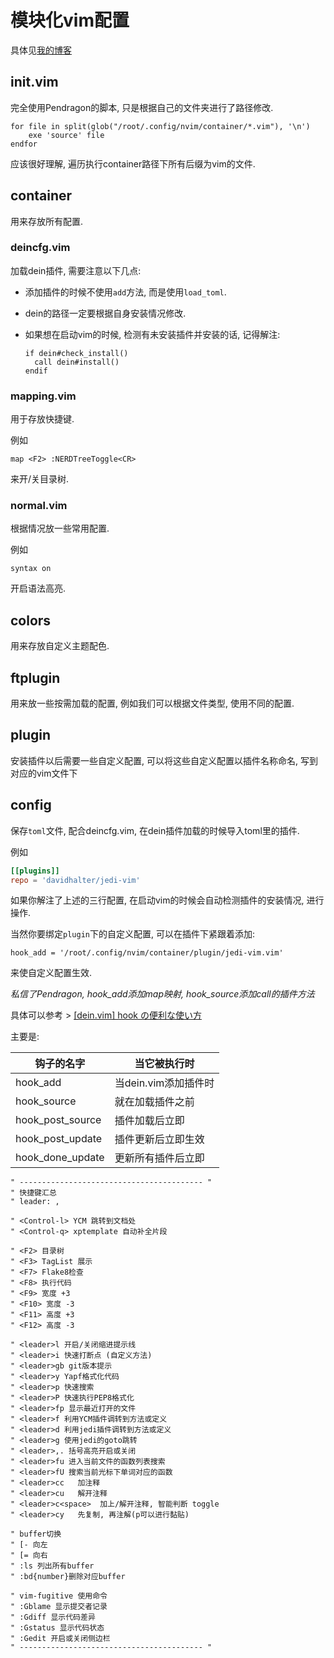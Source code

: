 # 模块化vim配置

具体见[我的博客](https://lijianxun.top/41.html)

## init.vim

完全使用Pendragon的脚本, 只是根据自己的文件夹进行了路径修改.

```vim
for file in split(glob("/root/.config/nvim/container/*.vim"), '\n')
    exe 'source' file
endfor
```

应该很好理解, 遍历执行container路径下所有后缀为vim的文件.

## container

用来存放所有配置.

### deincfg.vim

加载dein插件, 需要注意以下几点:

- 添加插件的时候不使用`add`方法, 而是使用`load_toml`.
- dein的路径一定要根据自身安装情况修改.
- 如果想在启动vim的时候, 检测有未安装插件并安装的话, 记得解注:

    ```vim
    if dein#check_install()
      call dein#install()
    endif
    ```

### mapping.vim

用于存放快捷键.

例如

`map <F2> :NERDTreeToggle<CR>`

来开/关目录树.

### normal.vim

根据情况放一些常用配置.

例如

`syntax on`

开启语法高亮.

## colors

用来存放自定义主题配色.

## ftplugin

用来放一些按需加载的配置, 例如我们可以根据文件类型, 使用不同的配置.

## plugin

 安装插件以后需要一些自定义配置, 可以将这些自定义配置以插件名称命名, 写到对应的vim文件下
 
## config

保存`toml`文件, 配合deincfg.vim, 在dein插件加载的时候导入toml里的插件.

例如

```toml
[[plugins]]
repo = 'davidhalter/jedi-vim'
```

如果你解注了上述的三行配置, 在启动vim的时候会自动检测插件的安装情况, 进行操作.

当然你要绑定`plugin`下的自定义配置, 可以在插件下紧跟着添加:

`hook_add = '/root/.config/nvim/container/plugin/jedi-vim.vim'`

来使自定义配置生效.

*私信了Pendragon, hook_add添加map映射, hook_source添加call的插件方法*

具体可以参考 > [\[dein.vim\] hook の便利な使い方](https://qiita.com/delphinus/items/cd221a450fd23506e81a)

主要是:

|钩子的名字|当它被执行时|
|---|---|
|hook_add|当dein.vim添加插件时|
|hook_source|就在加载插件之前|
|hook_post_source|插件加载后立即|
|hook_post_update|插件更新后立即生效|
|hook_done_update|更新所有插件后立即|

```
" ----------------------------------------- "
" 快捷键汇总
" leader: ,

" <Control-l> YCM 跳转到文档处
" <Control-q> xptemplate 自动补全片段

" <F2> 目录树
" <F3> TagList 展示
" <F7> Flake8检查
" <F8> 执行代码
" <F9> 宽度 +3
" <F10> 宽度 -3
" <F11> 高度 +3
" <F12> 高度 -3

" <leader>l 开启/关闭缩进提示线
" <leader>i 快速打断点 (自定义方法)
" <leader>gb git版本提示
" <leader>y Yapf格式化代码
" <leader>p 快速搜索
" <leader>P 快速执行PEP8格式化
" <leader>fp 显示最近打开的文件
" <leader>f 利用YCM插件调转到方法或定义
" <leader>d 利用jedi插件调转到方法或定义
" <leader>g 使用jedi的goto跳转
" <leader>,. 括号高亮开启或关闭
" <leader>fu 进入当前文件的函数列表搜索
" <leader>fU 搜索当前光标下单词对应的函数
" <leader>cc   加注释
" <leader>cu   解开注释
" <leader>c<space>  加上/解开注释, 智能判断 toggle
" <leader>cy   先复制, 再注解(p可以进行黏贴)

" buffer切换
" [- 向左
" [= 向右
" :ls 列出所有buffer
" :bd{number}删除对应buffer

" vim-fugitive 使用命令
" :Gblame 显示提交者记录
" :Gdiff 显示代码差异
" :Gstatus 显示代码状态
" :Gedit 开启或关闭侧边栏
" ----------------------------------------- "
```
